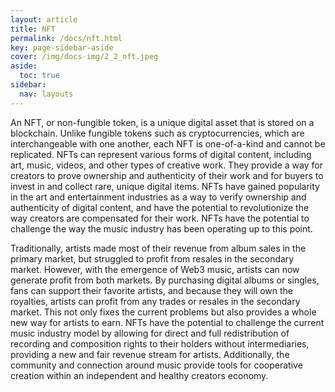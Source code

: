 ```yaml
---
layout: article
title: NFT
permalink: /docs/nft.html
key: page-sidebar-aside
cover: /img/docs-img/2_2_nft.jpeg
aside:
  toc: true
sidebar:
  nav: layouts
---
```


An NFT, or non-fungible token, is a unique digital asset that is stored on a blockchain. Unlike fungible tokens such as cryptocurrencies, which are interchangeable with one another, each NFT is one-of-a-kind and cannot be replicated. NFTs can represent various forms of digital content, including art, music, videos, and other types of creative work. They provide a way for creators to prove ownership and authenticity of their work and for buyers to invest in and collect rare, unique digital items. NFTs have gained popularity in the art and entertainment industries as a way to verify ownership and authenticity of digital content, and have the potential to revolutionize the way creators are compensated for their work. NFTs have the potential to challenge the way the music industry has been operating up to this point.

Traditionally, artists made most of their revenue from album sales in the primary market, but struggled to profit from resales in the secondary market. However, with the emergence of Web3 music, artists can now generate profit from both markets. By purchasing digital albums or singles, fans can support their favorite artists, and because they will own the royalties, artists can profit from any trades or resales in the secondary market. This not only fixes the current problems but also provides a whole new way for artists to earn. NFTs have the potential to challenge the current music industry model by allowing for direct and full redistribution of recording and composition rights to their holders without intermediaries, providing a new and fair revenue stream for artists. Additionally, the community and connection around music provide tools for cooperative creation within an independent and healthy creators economy.

